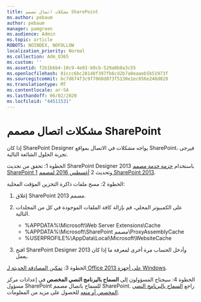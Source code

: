 ```yaml
---
title: مشكلات اتصال مصمم SharePoint
ms.author: pebaum
author: pebaum
manager: pamgreen
ms.audience: Admin
ms.topic: article
ROBOTS: NOINDEX, NOFOLLOW
localization_priority: Normal
ms.collection: Adm_O365
ms.custom: ''
ms.assetid: f2b1b6b4-10c9-4e83-b9cb-529a0b8a3c55
ms.openlocfilehash: 01ccc6bc28148f397fb6cd2b7a0eaaeb5b51973f
ms.sourcegitcommit: bc7d6f4f3c9f7060d073f5130e1ec856e248d020
ms.translationtype: MT
ms.contentlocale: ar-SA
ms.lasthandoff: 06/02/2020
ms.locfileid: "44511531"
---
```

# <a name="sharepoint-designer-connection-issues"></a>مشكلات اتصال مصمم SharePoint 

إذا كان SharePoint Designer يواجه مشكلات في الاتصال بمواقع SharePoint، فيرجى تجربة الحلول الشائعة التالية.

الخطوة 1: تحقق من تحديث SharePoint Designer 2013 باستخدام [حزمة خدمة مصمم SharePoint 1](https://support.microsoft.com/help/2817441/description-of-microsoft-sharepoint-designer-2013-service-pack-1-sp1) وتحديث 2 [أغسطس 2016 لمصمم SharePoint 2013](https://support.microsoft.com/help/3114721/august-2-2016-update-for-sharepoint-designer-2013-kb3114721).



الخطوة 2: مسح ملفات ذاكرة التخزين المؤقت المحلية:

1. إغلاق SharePoint مصمم 2013.

2. على الكمبيوتر المحلي، قم بإزالة كافة الملفات الموجودة في كل من المجلدات التالية.

    - %APPDATA%\Microsoft\Web Server Extensions\Cache
    - %APPDATA%\Microsoft\SharePoint مصمم\ProxyAssemblyCache
    - %USERPROFILE%\AppData\Local\Microsoft\WebsiteCache

3. افتح SharePoint Designer 2013 وأدخل الحساب مرة أخرى لمعرفة ما إذا كان يعمل.

الخطوة 3: [تمكين المصادقة الحديثة لـ Office 2013 على أجهزة Windows](https://docs.microsoft.com/microsoft-365/admin/security-and-compliance/enable-modern-authentication).

الخطوة 4: سيحتاج المسؤولون إلى **السماح بالبرنامج النصي المخصص** في إعدادات مركز مسؤول SharePoint للسماح باتصال مصمم SharePoint. راجع [السماح بالبرنامج النصي المخصص أو منعه](https://docs.microsoft.com/sharepoint/allow-or-prevent-custom-script) للحصول على مزيد من المعلومات.


